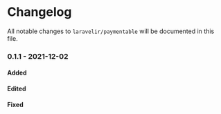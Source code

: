 # Changelog

All notable changes to `laravelir/paymentable` will be documented in this file.

### 0.1.1 - 2021-12-02

#### Added

#### Edited

#### Fixed
